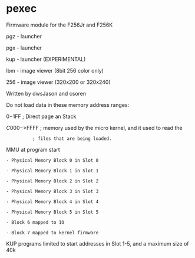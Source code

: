 # pexec
Firmware module for the F256Jr and F256K

pgz - launcher

pgx - launcher

kup - launcher (EXPERIMENTAL)

lbm - image viewer (8bit 256 color only)

256 - image viewer (320x200 or 320x240)

Written by dwsJason and csoren

Do not load data in these memory address ranges:

$0-$1FF       ; Direct page an Stack

$C000->$FFFF  ; memory used by the micro kernel, and it used to read the 

              ; files that are being loaded.

MMU at program start

	- Physical Memory Block 0 in Slot 0
     
	- Physical Memory Block 1 in Slot 1
     
	- Physical Memory Block 2 in Slot 2
     
	- Physical Memory Block 3 in Slot 3
     
	- Physical Memory Block 4 in Slot 4
     
	- Physical Memory Block 5 in Slot 5

	- Block 6 mapped to IO

	- Block 7 mapped to kernel firmware

KUP programs limited to start addresses in Slot 1-5, and a maximum size of 40k


